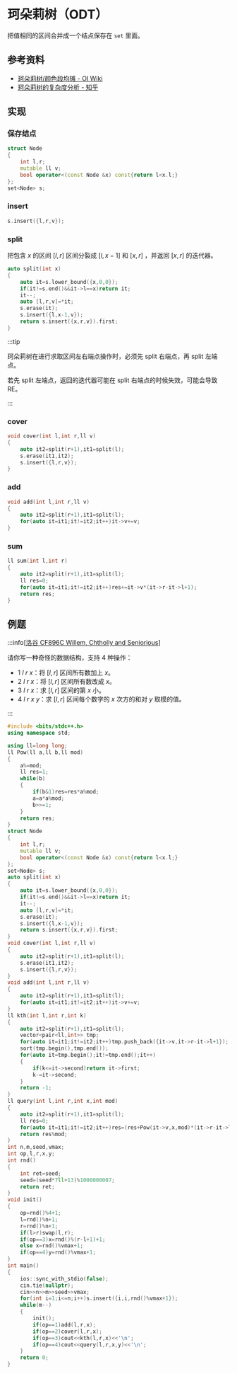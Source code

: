# 珂朵莉树（ODT）

把值相同的区间合并成一个结点保存在 `set` 里面。

## 参考资料

- [珂朵莉树/颜色段均摊 - OI Wiki](https://oi-wiki.org/misc/odt/)
- [珂朵莉树的复杂度分析 - 知乎](https://zhuanlan.zhihu.com/p/102786071)

## 实现

### 保存结点

```cpp
struct Node
{
	int l,r;
	mutable ll v;
	bool operator<(const Node &x) const{return l<x.l;}
};
set<Node> s;
```

### insert

```cpp
s.insert({l,r,v});
```

### split

把包含 $x$ 的区间 $[l,r]$ 区间分裂成 $[l,x-1]$ 和 $[x,r]$ ，并返回 $[x,r]$ 的迭代器。

```cpp
auto split(int x)
{
	auto it=s.lower_bound({x,0,0});
	if(it!=s.end()&&it->l==x)return it;
	it--;
	auto [l,r,v]=*it;
	s.erase(it);
	s.insert({l,x-1,v});
	return s.insert({x,r,v}).first;
}
```

:::tip

珂朵莉树在进行求取区间左右端点操作时，必须先 split 右端点，再 split 左端点。

若先 split 左端点，返回的迭代器可能在 split 右端点的时候失效，可能会导致 RE。

:::

### cover

```cpp
void cover(int l,int r,ll v)
{
	auto it2=split(r+1),it1=split(l);
	s.erase(it1,it2);
	s.insert({l,r,v});
}
```

### add

```cpp
void add(int l,int r,ll v)
{
	auto it2=split(r+1),it1=split(l);
	for(auto it=it1;it!=it2;it++)it->v+=v;
}
```

### sum

```cpp
ll sum(int l,int r)
{
	auto it2=split(r+1),it1=split(l);
	ll res=0;
	for(auto it=it1;it!=it2;it++)res+=it->v*(it->r-it->l+1);
	return res;
}
```

## 例题

:::info[[洛谷 CF896C Willem, Chtholly and Seniorious](https://www.luogu.com.cn/problem/CF896C)]

请你写一种奇怪的数据结构，支持 $4$ 种操作：
- $1$  $l$  $r$  $x$：将 $[l,r]$ 区间所有数加上 $x$。
- $2$  $l$  $r$  $x$：将 $[l,r]$ 区间所有数改成 $x$。
- $3$  $l$  $r$  $x$：求 $[l,r]$ 区间的第 $x$ 小。
- $4$  $l$  $r$  $x$  $y$：求 $[l,r]$ 区间每个数字的 $x$ 次方的和对 $y$ 取模的值。

:::

```cpp
#include <bits/stdc++.h>
using namespace std;

using ll=long long;
ll Pow(ll a,ll b,ll mod)
{
	a%=mod;
	ll res=1;
	while(b)
	{
		if(b&1)res=res*a%mod;
		a=a*a%mod;
		b>>=1;
	}
	return res;
}
struct Node
{
	int l,r;
	mutable ll v;
	bool operator<(const Node &x) const{return l<x.l;}
};
set<Node> s;
auto split(int x)
{
	auto it=s.lower_bound({x,0,0});
	if(it!=s.end()&&it->l==x)return it;
	it--;
	auto [l,r,v]=*it;
	s.erase(it);
	s.insert({l,x-1,v});
	return s.insert({x,r,v}).first;
}
void cover(int l,int r,ll v)
{
	auto it2=split(r+1),it1=split(l);
	s.erase(it1,it2);
	s.insert({l,r,v});
}
void add(int l,int r,ll v)
{
	auto it2=split(r+1),it1=split(l);
	for(auto it=it1;it!=it2;it++)it->v+=v;
}
ll kth(int l,int r,int k)
{
	auto it2=split(r+1),it1=split(l);
	vector<pair<ll,int>> tmp;
	for(auto it=it1;it!=it2;it++)tmp.push_back({it->v,it->r-it->l+1});
	sort(tmp.begin(),tmp.end());
	for(auto it=tmp.begin();it!=tmp.end();it++)
	{
		if(k<=it->second)return it->first;
		k-=it->second;
	}
	return -1;
}
ll query(int l,int r,int x,int mod)
{
	auto it2=split(r+1),it1=split(l);
	ll res=0;
	for(auto it=it1;it!=it2;it++)res=(res+Pow(it->v,x,mod)*(it->r-it->l+1)%mod)%mod;
	return res%mod;
}
int n,m,seed,vmax;
int op,l,r,x,y;
int rnd()
{
	int ret=seed;
	seed=(seed*7ll+13)%1000000007;
	return ret;
}
void init()
{
	op=rnd()%4+1;
	l=rnd()%n+1;
	r=rnd()%n+1;
	if(l>r)swap(l,r);
	if(op==3)x=rnd()%(r-l+1)+1;
	else x=rnd()%vmax+1;
	if(op==4)y=rnd()%vmax+1;
}
int main()
{
	ios::sync_with_stdio(false);
	cin.tie(nullptr);
	cin>>n>>m>>seed>>vmax;
	for(int i=1;i<=n;i++)s.insert({i,i,rnd()%vmax+1});
	while(m--)
	{
		init();
		if(op==1)add(l,r,x);
		if(op==2)cover(l,r,x);
		if(op==3)cout<<kth(l,r,x)<<'\n';
		if(op==4)cout<<query(l,r,x,y)<<'\n';
	}
	return 0;
}
```

